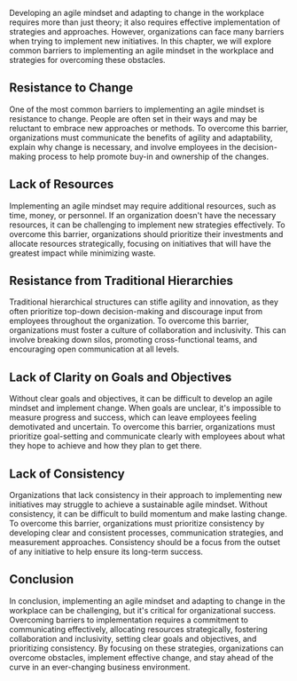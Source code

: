 
Developing an agile mindset and adapting to change in the workplace requires more than just theory; it also requires effective implementation of strategies and approaches. However, organizations can face many barriers when trying to implement new initiatives. In this chapter, we will explore common barriers to implementing an agile mindset in the workplace and strategies for overcoming these obstacles.

Resistance to Change
--------------------

One of the most common barriers to implementing an agile mindset is resistance to change. People are often set in their ways and may be reluctant to embrace new approaches or methods. To overcome this barrier, organizations must communicate the benefits of agility and adaptability, explain why change is necessary, and involve employees in the decision-making process to help promote buy-in and ownership of the changes.

Lack of Resources
-----------------

Implementing an agile mindset may require additional resources, such as time, money, or personnel. If an organization doesn't have the necessary resources, it can be challenging to implement new strategies effectively. To overcome this barrier, organizations should prioritize their investments and allocate resources strategically, focusing on initiatives that will have the greatest impact while minimizing waste.

Resistance from Traditional Hierarchies
---------------------------------------

Traditional hierarchical structures can stifle agility and innovation, as they often prioritize top-down decision-making and discourage input from employees throughout the organization. To overcome this barrier, organizations must foster a culture of collaboration and inclusivity. This can involve breaking down silos, promoting cross-functional teams, and encouraging open communication at all levels.

Lack of Clarity on Goals and Objectives
---------------------------------------

Without clear goals and objectives, it can be difficult to develop an agile mindset and implement change. When goals are unclear, it's impossible to measure progress and success, which can leave employees feeling demotivated and uncertain. To overcome this barrier, organizations must prioritize goal-setting and communicate clearly with employees about what they hope to achieve and how they plan to get there.

Lack of Consistency
-------------------

Organizations that lack consistency in their approach to implementing new initiatives may struggle to achieve a sustainable agile mindset. Without consistency, it can be difficult to build momentum and make lasting change. To overcome this barrier, organizations must prioritize consistency by developing clear and consistent processes, communication strategies, and measurement approaches. Consistency should be a focus from the outset of any initiative to help ensure its long-term success.

Conclusion
----------

In conclusion, implementing an agile mindset and adapting to change in the workplace can be challenging, but it's critical for organizational success. Overcoming barriers to implementation requires a commitment to communicating effectively, allocating resources strategically, fostering collaboration and inclusivity, setting clear goals and objectives, and prioritizing consistency. By focusing on these strategies, organizations can overcome obstacles, implement effective change, and stay ahead of the curve in an ever-changing business environment.
